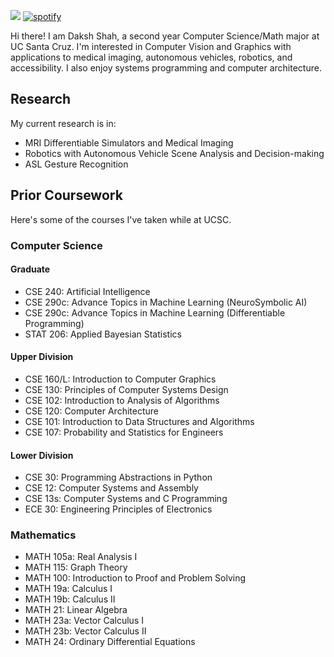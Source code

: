 ![](https://komarev.com/ghpvc/?username=dakshshah03)
[![spotify](https://api.statusbadges.me/badge/spotify/313141511141195777)](https://api.statusbadges.me/openspotify/313141511141195777) <br>


Hi there! I am Daksh Shah, a second year Computer Science/Math major at UC Santa Cruz.
I'm interested in Computer Vision and Graphics with applications to medical imaging, autonomous vehicles, robotics, and accessibility. I also enjoy systems programming and computer architecture.

## Research
My current research is in:
- MRI Differentiable Simulators and Medical Imaging
- Robotics with Autonomous Vehicle Scene Analysis and Decision-making
- ASL Gesture Recognition

## Prior Coursework
Here's some of the courses I've taken while at UCSC.
### Computer Science

#### Graduate
- CSE 240: Artificial Intelligence
- CSE 290c: Advance Topics in Machine Learning (NeuroSymbolic AI)
- CSE 290c: Advance Topics in Machine Learning (Differentiable Programming)
- STAT 206: Applied Bayesian Statistics

#### Upper Division
- CSE 160/L: Introduction to Computer Graphics
- CSE 130: Principles of Computer Systems Design
- CSE 102: Introduction to Analysis of Algorithms
- CSE 120: Computer Architecture
- CSE 101: Introduction to Data Structures and Algorithms
- CSE 107: Probability and Statistics for Engineers

#### Lower Division
- CSE 30: Programming Abstractions in Python
- CSE 12: Computer Systems and Assembly
- CSE 13s: Computer Systems and C Programming
- ECE 30: Engineering Principles of Electronics


### Mathematics
- MATH 105a: Real Analysis I
- MATH 115: Graph Theory
- MATH 100: Introduction to Proof and Problem Solving
- MATH 19a: Calculus I
- MATH 19b: Calculus II
- MATH 21: Linear Algebra
- MATH 23a: Vector Calculus I
- MATH 23b: Vector Calculus II
- MATH 24: Ordinary Differential Equations

<!-- ## Planned Coursework
### Computer Science
- CSE 240: Artificial Intelligence (Planned Fall 2024)
- CSE 244A: Foundations of Deep Learning (Planned Fall 2024)
- CSE 113: Parallel Programming (Planned Winter 2025)
- CSE 115a: Software Engineering (Planned Winter 2025)
- CSE 110A: Compiler Design I (Planned Spring 2025)-->

<!--
**dakshshah03/dakshshah03** is a ✨ _special_ ✨ repository because its `README.md` (this file) appears on your GitHub profile.

Here are some ideas to get you started:

- 🔭 I’m currently working on ...
- 🌱 I’m currently learning ...
- 👯 I’m looking to collaborate on ...
- 🤔 I’m looking for help with ...
- 💬 Ask me about ...
- 📫 How to reach me: ...
- 😄 Pronouns: ...
- ⚡ Fun fact: ...
-->
